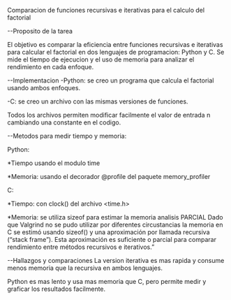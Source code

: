 Comparacion de funciones recursivas e iterativas para el calculo del factorial

--Proposito de la tarea


El objetivo es comparar la eficiencia entre funciones recursivas e iterativas para calcular el factorial en dos lenguajes de programacion: Python y C. Se mide el tiempo de ejecucion y el uso de memoria para analizar el rendimiento en cada enfoque.


--Implementacion
-Python: se creo un programa que calcula el factorial usando ambos enfoques.

-C: se creo un archivo con las mismas versiones de funciones.

Todos los archivos permiten modificar facilmente el valor de entrada n cambiando una constante en el codigo.


--Metodos para medir tiempo y memoria:

Python:

*Tiempo usando el modulo time

*Memoria: usando el decorador @profile del paquete memory_profiler

C:

*Tiempo: con clock() del archivo <time.h>

*Memoria: se utiliza sizeof para estimar la memoria  analisis PARCIAL
Dado que Valgrind no se pudo utilizar por diferentes circustancias la memoria en C se estimó usando sizeof() y una aproximación por llamada recursiva (“stack frame”). Esta aproximación es suficiente o parcial para comparar rendimiento entre métodos recursivos e iterativos.”

--Hallazgos y comparaciones
La version iterativa es mas rapida y consume menos memoria que la recursiva en ambos lenguajes.

Python es mas lento y usa mas memoria que C, pero permite medir y graficar los resultados facilmente.

